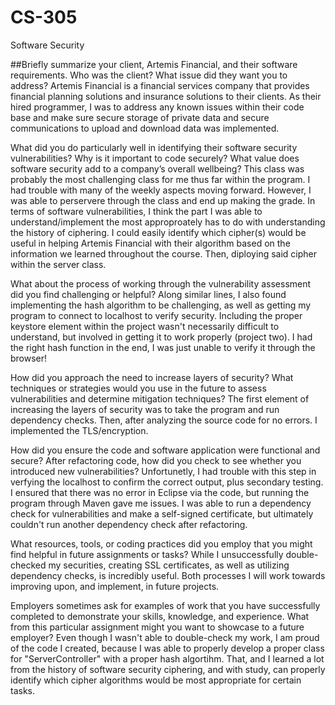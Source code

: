 # CS-305
Software Security

##Briefly summarize your client, Artemis Financial, and their software requirements. Who was the client? What issue did they want you to address?
Artemis Financial is a financial services company that provides financial planning solutions and insurance solutions to their clients. As their hired programmer, I was to address any known issues within their code base and make sure secure storage of private data and secure communications to upload and download data was implemented.

What did you do particularly well in identifying their software security vulnerabilities? Why is it important to code securely? What value does software security add to a company’s overall wellbeing?
This class was probably the most challenging class for me thus far within the program. I had trouble with many of the weekly aspects moving forward. However, I was able to perservere through the class and end up making the grade. In terms of software vulnerabilities, I think the part I was able to understand/implement the most approproately has to do with understanding the history of ciphering. I could easily identify which cipher(s) would be useful in helping Artemis Financial with their algorithm based on the information we learned throughout the course. Then, diploying said cipher within the server class.

What about the process of working through the vulnerability assessment did you find challenging or helpful?
Along similar lines, I also found implementing the hash algorithm to be challenging, as well as getting my program to connect to localhost to verify security. Including the proper keystore element within the project wasn't necessarily difficult to understand, but involved in getting it to work properly (project two). I had the right hash function in the end, I was just unable to verify it through the browser!

How did you approach the need to increase layers of security? What techniques or strategies would you use in the future to assess vulnerabilities and determine mitigation techniques?
The first element of increasing the layers of security was to take the program and run dependency checks. Then, after analyzing the source code for no errors. I implemented the TLS/encryption.

How did you ensure the code and software application were functional and secure? After refactoring code, how did you check to see whether you introduced new vulnerabilities?
Unfortunetly, I had trouble with this step in verfying the localhost to confirm the correct output, plus secondary testing. I ensured that there was no error in Eclipse via the code, but running the program through Maven gave me issues. I was able to run a dependency check for vulnerabilities and make a self-signed certificate, but ultimately couldn't run another dependency check after refactoring.

What resources, tools, or coding practices did you employ that you might find helpful in future assignments or tasks?
While I unsuccessfully double-checked my securities, creating SSL certificates, as well as utilizing dependency checks, is incredibly useful. Both processes I will work towards improving upon, and implement, in future projects.

Employers sometimes ask for examples of work that you have successfully completed to demonstrate your skills, knowledge, and experience. What from this particular assignment might you want to showcase to a future employer?
Even though I wasn't able to double-check my work, I am proud of the code I created, because I was able to properly develop a proper class for "ServerController" with a proper hash algortihm. That, and I learned a lot from the history of software security ciphering, and with study, can properly identify which cipher algorithms would be most appropriate for certain tasks.
